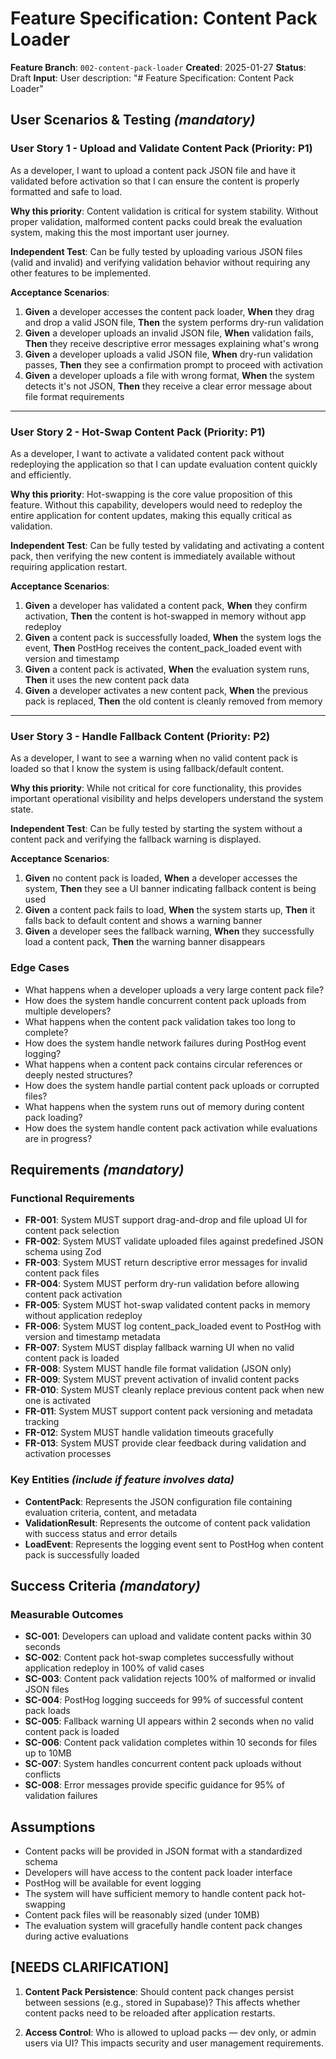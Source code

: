 # Feature Specification: Content Pack Loader

**Feature Branch**: `002-content-pack-loader`
**Created**: 2025-01-27
**Status**: Draft
**Input**: User description: "# Feature Specification: Content Pack Loader"

## User Scenarios & Testing *(mandatory)*

<!--
  IMPORTANT: User stories should be PRIORITIZED as user journeys ordered by importance.
  Each user story/journey must be INDEPENDENTLY TESTABLE - meaning if you implement just ONE of them,
  you should still have a viable MVP (Minimum Viable Product) that delivers value.

  Assign priorities (P1, P2, P3, etc.) to each story, where P1 is the most critical.
  Think of each story as a standalone slice of functionality that can be:
  - Developed independently
  - Tested independently
  - Deployed independently
  - Demonstrated to users independently
-->

### User Story 1 - Upload and Validate Content Pack (Priority: P1)

As a developer, I want to upload a content pack JSON file and have it validated before activation so that I can ensure the content is properly formatted and safe to load.

**Why this priority**: Content validation is critical for system stability. Without proper validation, malformed content packs could break the evaluation system, making this the most important user journey.

**Independent Test**: Can be fully tested by uploading various JSON files (valid and invalid) and verifying validation behavior without requiring any other features to be implemented.

**Acceptance Scenarios**:

1. **Given** a developer accesses the content pack loader, **When** they drag and drop a valid JSON file, **Then** the system performs dry-run validation
2. **Given** a developer uploads an invalid JSON file, **When** validation fails, **Then** they receive descriptive error messages explaining what's wrong
3. **Given** a developer uploads a valid JSON file, **When** dry-run validation passes, **Then** they see a confirmation prompt to proceed with activation
4. **Given** a developer uploads a file with wrong format, **When** the system detects it's not JSON, **Then** they receive a clear error message about file format requirements

---

### User Story 2 - Hot-Swap Content Pack (Priority: P1)

As a developer, I want to activate a validated content pack without redeploying the application so that I can update evaluation content quickly and efficiently.

**Why this priority**: Hot-swapping is the core value proposition of this feature. Without this capability, developers would need to redeploy the entire application for content updates, making this equally critical as validation.

**Independent Test**: Can be fully tested by validating and activating a content pack, then verifying the new content is immediately available without requiring application restart.

**Acceptance Scenarios**:

1. **Given** a developer has validated a content pack, **When** they confirm activation, **Then** the content is hot-swapped in memory without app redeploy
2. **Given** a content pack is successfully loaded, **When** the system logs the event, **Then** PostHog receives the content_pack_loaded event with version and timestamp
3. **Given** a content pack is activated, **When** the evaluation system runs, **Then** it uses the new content pack data
4. **Given** a developer activates a new content pack, **When** the previous pack is replaced, **Then** the old content is cleanly removed from memory

---

### User Story 3 - Handle Fallback Content (Priority: P2)

As a developer, I want to see a warning when no valid content pack is loaded so that I know the system is using fallback/default content.

**Why this priority**: While not critical for core functionality, this provides important operational visibility and helps developers understand the system state.

**Independent Test**: Can be fully tested by starting the system without a content pack and verifying the fallback warning is displayed.

**Acceptance Scenarios**:

1. **Given** no content pack is loaded, **When** a developer accesses the system, **Then** they see a UI banner indicating fallback content is being used
2. **Given** a content pack fails to load, **When** the system starts up, **Then** it falls back to default content and shows a warning banner
3. **Given** a developer sees the fallback warning, **When** they successfully load a content pack, **Then** the warning banner disappears

### Edge Cases

- What happens when a developer uploads a very large content pack file?
- How does the system handle concurrent content pack uploads from multiple developers?
- What happens when the content pack validation takes too long to complete?
- How does the system handle network failures during PostHog event logging?
- What happens when a content pack contains circular references or deeply nested structures?
- How does the system handle partial content pack uploads or corrupted files?
- What happens when the system runs out of memory during content pack loading?
- How does the system handle content pack activation while evaluations are in progress?

## Requirements *(mandatory)*

<!--
  ACTION REQUIRED: The content in this section represents placeholders.
  Fill them out with the right functional requirements.
-->

### Functional Requirements

- **FR-001**: System MUST support drag-and-drop and file upload UI for content pack selection
- **FR-002**: System MUST validate uploaded files against predefined JSON schema using Zod
- **FR-003**: System MUST return descriptive error messages for invalid content pack files
- **FR-004**: System MUST perform dry-run validation before allowing content pack activation
- **FR-005**: System MUST hot-swap validated content packs in memory without application redeploy
- **FR-006**: System MUST log content_pack_loaded event to PostHog with version and timestamp metadata
- **FR-007**: System MUST display fallback warning UI when no valid content pack is loaded
- **FR-008**: System MUST handle file format validation (JSON only)
- **FR-009**: System MUST prevent activation of invalid content packs
- **FR-010**: System MUST cleanly replace previous content pack when new one is activated
- **FR-011**: System MUST support content pack versioning and metadata tracking
- **FR-012**: System MUST handle validation timeouts gracefully
- **FR-013**: System MUST provide clear feedback during validation and activation processes

### Key Entities *(include if feature involves data)*

- **ContentPack**: Represents the JSON configuration file containing evaluation criteria, content, and metadata
- **ValidationResult**: Represents the outcome of content pack validation with success status and error details
- **LoadEvent**: Represents the logging event sent to PostHog when content pack is successfully loaded

## Success Criteria *(mandatory)*

<!--
  ACTION REQUIRED: Define measurable success criteria.
  These must be technology-agnostic and measurable.
-->

### Measurable Outcomes

- **SC-001**: Developers can upload and validate content packs within 30 seconds
- **SC-002**: Content pack hot-swap completes successfully without application redeploy in 100% of valid cases
- **SC-003**: Content pack validation rejects 100% of malformed or invalid JSON files
- **SC-004**: PostHog logging succeeds for 99% of successful content pack loads
- **SC-005**: Fallback warning UI appears within 2 seconds when no valid content pack is loaded
- **SC-006**: Content pack validation completes within 10 seconds for files up to 10MB
- **SC-007**: System handles concurrent content pack uploads without conflicts
- **SC-008**: Error messages provide specific guidance for 95% of validation failures

## Assumptions

- Content packs will be provided in JSON format with a standardized schema
- Developers will have access to the content pack loader interface
- PostHog will be available for event logging
- The system will have sufficient memory to handle content pack hot-swapping
- Content pack files will be reasonably sized (under 10MB)
- The evaluation system will gracefully handle content pack changes during active evaluations

## [NEEDS CLARIFICATION]

1. **Content Pack Persistence**: Should content pack changes persist between sessions (e.g., stored in Supabase)? This affects whether content packs need to be reloaded after application restarts.

2. **Access Control**: Who is allowed to upload packs — dev only, or admin users via UI? This impacts security and user management requirements.
